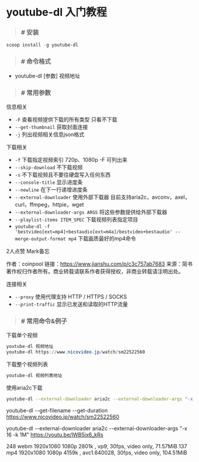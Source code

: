 # youtube-dl 入门教程
>### # 安装
```powershell
scoop install -g youtube-dl
```

>### # 命令格式
+ youtube-dl [参数] 视频地址


>### # 常用参数
信息相关
+ `-F` 查看视频提供下载的所有类型 只看不下载
+ `--get-thumbnail` 获取封面连接
+ `-j` 列出视频相关信息json格式
  
下载相关
+ `-f` 下载指定视频索引 720p、1080p -F 可列出来
+ `--skip-download` 不下载视频
+ `-s` 不下载视频且不要往硬盘写入任何东西
+ `--console-title` 显示进度条
+ `--newline` 在下一行递增进度条
+ `--external-downloader` 使用外部下载器 目前支持aria2c，avconv，axel，curl，ffmpeg，httpie，wget
+ `--external-downloader-args ARGS` 将这些参数提供给外部下载器
+ `--playlist-items ITEM_SPEC` 下载视频列表指定项目
+ `youtube-dl -f 'bestvideo[ext=mp4]+bestaudio[ext=m4a]/bestvideo+bestaudio' --merge-output-format mp4` 下载画质最好的mp4命令

2人点赞
Mark备忘


作者：coinpool
链接：https://www.jianshu.com/p/c3c757ab7683
来源：简书
著作权归作者所有。商业转载请联系作者获得授权，非商业转载请注明出处。


连接相关
+ `--proxy` 使用代理支持 HTTP / HTTPS / SOCKS
+ `--print-traffic` 显示已发送和读取的HTTP流量



>### # 常用命令&例子


下载单个视频
```powershell
youtube-dl 视频地址
youtube-dl https://www.nicovideo.jp/watch/sm22522560 
```

下载整个视频列表
```powershell
youtube-dl 视频列表地址
```

使用aria2c下载
```bash
youtube-dl --external-downloader aria2c --external-downloader-args "-x 16 -k 1M" https://www.youtube.com/watch?v=fKu0cgaS3KU

```
youtube-dl --get-filename --get-duration https://www.nicovideo.jp/watch/sm22522560 



youtube-dl --external-downloader aria2c --external-downloader-args "-x 16 -k 1M" https://youtu.be/lWB5ix6_kRs
  



248          webm       1920x1080  1080p 2801k , vp9, 30fps, video only, 71.57MiB
137          mp4        1920x1080  1080p 4159k , avc1.640028, 30fps, video only, 104.51MiB